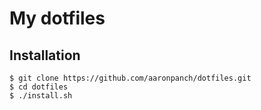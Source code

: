 # My dotfiles

## Installation

```
$ git clone https://github.com/aaronpanch/dotfiles.git
$ cd dotfiles
$ ./install.sh
```
